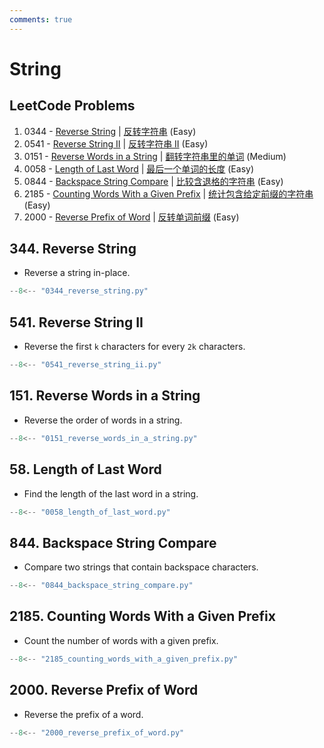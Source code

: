 ```yaml
---
comments: true
---
```


# String

## LeetCode Problems

1. 0344 - [Reverse String](https://leetcode.com/problems/reverse-string/) | [反转字符串](https://leetcode.cn/problems/reverse-string/) (Easy)
2. 0541 - [Reverse String II](https://leetcode.com/problems/reverse-string-ii/) | [反转字符串 II](https://leetcode.cn/problems/reverse-string-ii/) (Easy)
3. 0151 - [Reverse Words in a String](https://leetcode.com/problems/reverse-words-in-a-string/) | [翻转字符串里的单词](https://leetcode.cn/problems/reverse-words-in-a-string/) (Medium)
4. 0058 - [Length of Last Word](https://leetcode.com/problems/length-of-last-word/) | [最后一个单词的长度](https://leetcode.cn/problems/length-of-last-word/) (Easy)
5. 0844 - [Backspace String Compare](https://leetcode.com/problems/backspace-string-compare/) | [比较含退格的字符串](https://leetcode.cn/problems/backspace-string-compare/) (Easy)
6. 2185 - [Counting Words With a Given Prefix](https://leetcode.com/problems/counting-words-with-a-given-prefix/) | [统计包含给定前缀的字符串](https://leetcode.cn/problems/counting-words-with-a-given-prefix/) (Easy)
7. 2000 - [Reverse Prefix of Word](https://leetcode.com/problems/reverse-prefix-of-word/) | [反转单词前缀](https://leetcode.cn/problems/reverse-prefix-of-word/) (Easy)

## 344. Reverse String

-   Reverse a string in-place.

```python
--8<-- "0344_reverse_string.py"
```

## 541. Reverse String II

-   Reverse the first `k` characters for every `2k` characters.

```python
--8<-- "0541_reverse_string_ii.py"
```

## 151. Reverse Words in a String

-   Reverse the order of words in a string.

```python
--8<-- "0151_reverse_words_in_a_string.py"
```

## 58. Length of Last Word

-   Find the length of the last word in a string.

```python
--8<-- "0058_length_of_last_word.py"
```

## 844. Backspace String Compare

-   Compare two strings that contain backspace characters.

```python
--8<-- "0844_backspace_string_compare.py"
```

## 2185. Counting Words With a Given Prefix

-   Count the number of words with a given prefix.

```python
--8<-- "2185_counting_words_with_a_given_prefix.py"
```

## 2000. Reverse Prefix of Word

-   Reverse the prefix of a word.

```python
--8<-- "2000_reverse_prefix_of_word.py"
```
